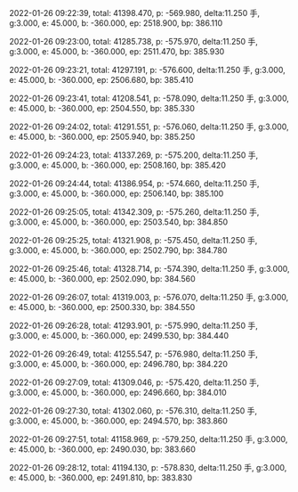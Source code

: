 2022-01-26 09:22:39, total: 41398.470, p: -569.980, delta:11.250 手, g:3.000, e: 45.000, b: -360.000, ep: 2518.900, bp: 386.110

2022-01-26 09:23:00, total: 41285.738, p: -575.970, delta:11.250 手, g:3.000, e: 45.000, b: -360.000, ep: 2511.470, bp: 385.930

2022-01-26 09:23:21, total: 41297.191, p: -576.600, delta:11.250 手, g:3.000, e: 45.000, b: -360.000, ep: 2506.680, bp: 385.410

2022-01-26 09:23:41, total: 41208.541, p: -578.090, delta:11.250 手, g:3.000, e: 45.000, b: -360.000, ep: 2504.550, bp: 385.330

2022-01-26 09:24:02, total: 41291.551, p: -576.060, delta:11.250 手, g:3.000, e: 45.000, b: -360.000, ep: 2505.940, bp: 385.250

2022-01-26 09:24:23, total: 41337.269, p: -575.200, delta:11.250 手, g:3.000, e: 45.000, b: -360.000, ep: 2508.160, bp: 385.420

2022-01-26 09:24:44, total: 41386.954, p: -574.660, delta:11.250 手, g:3.000, e: 45.000, b: -360.000, ep: 2506.140, bp: 385.100

2022-01-26 09:25:05, total: 41342.309, p: -575.260, delta:11.250 手, g:3.000, e: 45.000, b: -360.000, ep: 2503.540, bp: 384.850

2022-01-26 09:25:25, total: 41321.908, p: -575.450, delta:11.250 手, g:3.000, e: 45.000, b: -360.000, ep: 2502.790, bp: 384.780

2022-01-26 09:25:46, total: 41328.714, p: -574.390, delta:11.250 手, g:3.000, e: 45.000, b: -360.000, ep: 2502.090, bp: 384.560

2022-01-26 09:26:07, total: 41319.003, p: -576.070, delta:11.250 手, g:3.000, e: 45.000, b: -360.000, ep: 2500.330, bp: 384.550

2022-01-26 09:26:28, total: 41293.901, p: -575.990, delta:11.250 手, g:3.000, e: 45.000, b: -360.000, ep: 2499.530, bp: 384.440

2022-01-26 09:26:49, total: 41255.547, p: -576.980, delta:11.250 手, g:3.000, e: 45.000, b: -360.000, ep: 2496.780, bp: 384.220

2022-01-26 09:27:09, total: 41309.046, p: -575.420, delta:11.250 手, g:3.000, e: 45.000, b: -360.000, ep: 2496.660, bp: 384.010

2022-01-26 09:27:30, total: 41302.060, p: -576.310, delta:11.250 手, g:3.000, e: 45.000, b: -360.000, ep: 2494.570, bp: 383.860

2022-01-26 09:27:51, total: 41158.969, p: -579.250, delta:11.250 手, g:3.000, e: 45.000, b: -360.000, ep: 2490.030, bp: 383.660

2022-01-26 09:28:12, total: 41194.130, p: -578.830, delta:11.250 手, g:3.000, e: 45.000, b: -360.000, ep: 2491.810, bp: 383.830